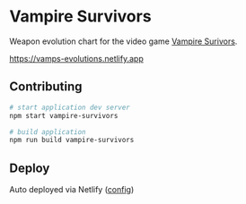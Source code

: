 # Vampire Survivors

Weapon evolution chart for the video game [Vampire Surivors](https://poncle.games/vampire-survivors).

https://vamps-evolutions.netlify.app

## Contributing

```bash
# start application dev server
npm start vampire-survivors

# build application
npm run build vampire-survivors
```

## Deploy

Auto deployed via Netlify ([config](./netlify.toml))
